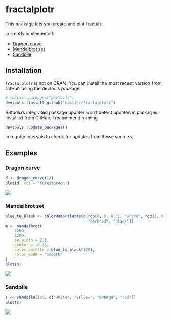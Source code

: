 
<!-- README.md is generated from README.Rmd. Please edit that file -->

# fractalplotr

This package lets you create and plot fractals.

currently implemented:

  - [Dragon curve](https://en.wikipedia.org/wiki/Dragon_curve)
  - [Mandelbrot set](https://en.wikipedia.org/wiki/Mandelbrot_set)
  - [Sandpile](https://en.wikipedia.org/wiki/Abelian_sandpile_model)

## Installation

`fractalplotr` is not on CRAN. You can install the most recent version
from GitHub using the devtools package:

``` r
# install.packages("devtools")
devtools::install_github("bastihz/fractalplotr")
```

RStudio’s integrated package updater won’t detect updates in packages
installed from GitHub. I recommend running

``` r
devtools::update_packages()
```

in regular intervals to check for updates from those sources.

## Examples

### Dragon curve

``` r
d <- dragon_curve(12)
plot(d, col = "forestgreen")
```

![](readme_figures/README-dragon-1.png)<!-- -->

### Mandelbrot set

``` r
blue_to_black <- colorRampPalette(c(rgb(0, 0, 0.5), "white", rgb(1, 0.75, 0), 
                                    "darkred", "black"))
m <- mandelbrot(
    1200, 
    1200,
    re_width = 2.5,
    center = -0.75,
    color_palette = blue_to_black(128),
    color_mode = "smooth"
)
plot(m)
```

![](readme_figures/README-mandelbrot-1.png)<!-- -->

### Sandpile

``` r
s <- sandpile(1e5, c("white", "yellow", "orange", "red"))
plot(s)
```

![](readme_figures/README-sandpile-1.png)<!-- -->
